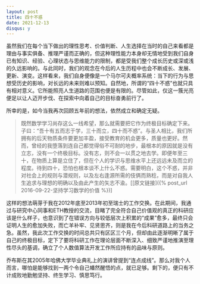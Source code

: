 ```yaml
---
layout: post
title: 四十不惑
date: 2021-12-13
disqus: y
---
```


虽然我们在每个当下做出的理性思考、价值判断、人生选择在当时的自己来看都是理由与事实俱备、推理严谨而正确的，但这种理性能力本身却无情地受到我们自身已有知识、经验、心理状态与思维能力的限制，都是受我们整个成长历史或深或浅的久远影响的。与此同时，我们的观念在今后的人生历程中也会不断成长、发展、更新、演变。这样看来，我们自身便像是一个马尔可夫概率系统：当下的行为与思想受历史的影响，对长远的未来则难以预知。自然地，所谓的“四十不惑”也就只具有相对意义。它所能照亮人生道路的范围也便是有限的。尽管如此，仅这一簇光亮便足以让人迈开步伐、在探索中向着自己的目标奋勇前行了。

所幸的是，如今当我再次回顾五年前的想法，依然成立和确定无疑。

> 既然数学学习尚存这么一线希望，那么就需要把它作为终极目标确定下来。子曰：“吾十有五而志于学，三十而立，四十而不惑”。与圣人相比，我们所拥有的后天物质条件要更加丰盈，接受教育的机会更多，质量也更好。然而，曾经的我堕落到连自己都觉得俗不可耐的地步，最根本的原因就是没有立志，没有一个终极目标。没有志，则不会一以贯之地去学。即便年至三十，在物质上算是立住了，但在个人的学识与思维水平上还远远未及而立的程度。待到四十，恐怕也根本谈不上什么不惑。需要明白，这个不惑，并非对社会上的规则与潜规则，以及左右逢源所需的伎俩而熟稔，而是对自我人生追求与理想的明确以及由此产生的矢志不渝。\[[原文链接]({% post_url 2016-09-22-坚持学习数学的价值 %})\]

这样的想法萌芽于我在2012年底至2013年初至瑞士的工作交换。在此期间，我通过与研究中心同事和ETH教授的交流，目睹了完全符合自己价值观的真正的科研应该是什么样子，也意识到了在错误方向与较低层次上积累的“成果”愈多，最终只会证明人生的愈加失败，而亡羊补牢、见贤思齐，则是我在今后科研道路上的当务之急。虽然，我此次工作交换的时间总共只有区区三个月，但却由此逐渐明晰了属于自己的终极目标，定下了要将科研工作在理论层面不断深入、细致严谨地推演至理性尽头的基调，确立了个人数值算法开发工作所应持有的品味与原则。

乔布斯在其2005年哈佛大学毕业典礼上的演讲曾提到“连点成线”。那么对我个人而言，哪怕是能够找到一两个令自己幡然醒悟的点，就已足够。剩下的，便只有不计成败地勤勉坚持、终生学习、慎思笃行。
